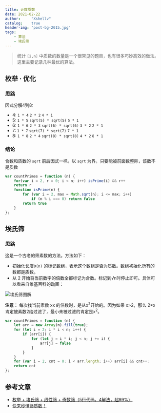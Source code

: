 ```yaml
---
title: 计数质数
date: 2021-02-22
author:     "Xshellv"
catalog:    true
header-img: "post-bg-2015.jpg"
tags:
    - 算法
    - 埃氏筛
---
```


> 统计 `[2,n]` 中质数的数量是一个很常见的题目，也有很多巧妙高效的做法。这里主要记录几种最优的算法。

## 枚举 · 优化

### 思路

因式分解4到8:

- 4: `1 * 4`  `2 * 2` `4 * 1`
- 5: `1 * 5` `sqrt(5) * sqrt(5)` `5 * 1`
- 6: `1 * 6` `2 * 3` `sqrt(6) * sqrt(6)` `3 * 2` `2 * 1`
- 7: `1 * 7` `sqrt(7) * sqrt(7)` `7 * 1`
- 8: `1 * 8` `2 * 4` `sqrt(8) * sqrt(8)` `4 * 2` `8 * 1`

### 结论 
合数和质数的 `sqrt` 前后因式一样。以 `sqrt` 为界，只要能被前面数整除，该数不是质数

```js
var countPrimes = function (n) {
    for(var i = 2, r = 0; i < n; i++) isPrime(i) && r++
    return r
    function isPrime(n) {
        for (var i = 2, max = Math.sqrt(n); i <= max; i++)
            if (n % i === 0) return false
        return true
    }
};
```

## 埃氏筛
### 思路

这是一个古老的筛素数的方法。方法如下：

- 初始化长度`O(n)` 的标记数组，表示这个数组是否为质数。数组初始化所有的数都是质数。
- 从 2 开始将当前数字的倍数全都标记为合数。标记到√n时停止即可。具体可以看来自维基百科的动画：

![埃氏筛图解](https://pic.leetcode-cn.com/1606932458-HgVOnW-Sieve_of_Eratosthenes_animation.gif)

**注意：** 每次找当前素数 xx 的倍数时，是从x<sup>2</sup>开始的。因为如果 x>2，那么 2*x 肯定被素数2给过滤了，最小未被过滤的肯定是x<sup>2</sup>。

```js
var countPrimes = function (n) {
    let arr = new Array(n).fill(true);
    for (let i = 2; i * i < n; i++) {
        if (arr[i]) {
            for (let j = i * i; j < n; j += i) {
                arr[j] = false
            }
        }
    }
    for (var i = 2, cnt = 0; i < arr.length; i++) arr[i] && cnt++;
    return cnt
};
```

## 参考文章

* [枚举 + 埃氏筛 + 线性筛 + 奇数筛（5行代码，4解法，超99%）](https://leetcode-cn.com/problems/count-primes/solution/mei-ju-ai-shi-shai-xian-xing-shai-qi-shu-shai-5xin/)
* [快来秒懂筛质数！](https://leetcode-cn.com/problems/count-primes/solution/kuai-lai-miao-dong-shai-zhi-shu-by-sweetiee/)

